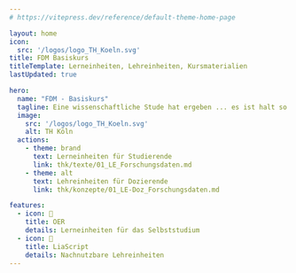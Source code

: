 ```yaml
---
# https://vitepress.dev/reference/default-theme-home-page

layout: home
icon: 
  src: '/logos/logo_TH_Koeln.svg'
title: FDM Basiskurs
titleTemplate: Lerneinheiten, Lehreinheiten, Kursmaterialien
lastUpdated: true

hero:
  name: "FDM - Basiskurs"
  tagline: Eine wissenschaftliche Stude hat ergeben ... es ist halt so!
  image:
    src: '/logos/logo_TH_Koeln.svg'
    alt: TH Köln
  actions:
    - theme: brand
      text: Lerneinheiten für Studierende
      link: thk/texte/01_LE_Forschungsdaten.md
    - theme: alt
      text: Lehreinheiten für Dozierende
      link: thk/konzepte/01_LE-Doz_Forschungsdaten.md

features:
  - icon: 🪼 
    title: OER
    details: Lerneinheiten für das Selbststudium
  - icon: 🐬
    title: LiaScript
    details: Nachnutzbare Lehreinheiten
---
```


